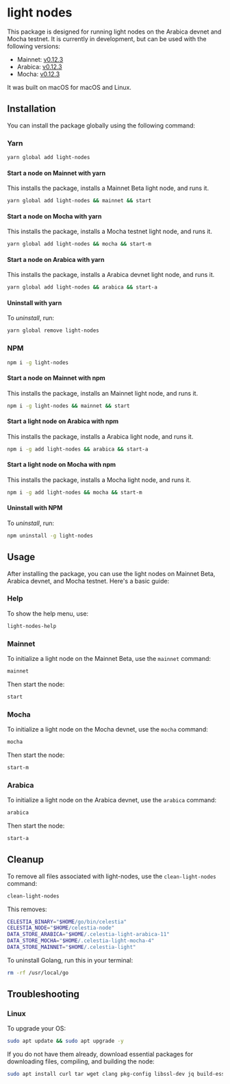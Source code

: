 # light nodes

This package is designed for running light nodes on the Arabica devnet and Mocha testnet. It is currently in development, but can be used with the following versions:

- Mainnet: [v0.12.3](https://github.com/celestiaorg/celestia-node/releases/tag/v0.12.3)
- Arabica: [v0.12.3](https://github.com/celestiaorg/celestia-node/releases/tag/v0.12.3)
- Mocha: [v0.12.3](https://github.com/celestiaorg/celestia-node/releases/tag/v0.12.3)

It was built on macOS for macOS and Linux.

## Installation

You can install the package globally using the following command:

### Yarn

```bash
yarn global add light-nodes
```

#### Start a node on Mainnet with yarn

This installs the package, installs a Mainnet Beta light node, and runs it.

```bash
yarn global add light-nodes && mainnet && start
```

#### Start a node on Mocha with yarn

This installs the package, installs a Mocha testnet light node, and runs it.

```bash
yarn global add light-nodes && mocha && start-m
```

#### Start a node on Arabica with yarn

This installs the package, installs a Arabica devnet light node, and runs it.

```bash
yarn global add light-nodes && arabica && start-a
```

#### Uninstall with yarn

To _uninstall_, run:

```bash
yarn global remove light-nodes
```

### NPM

```bash
npm i -g light-nodes
```

#### Start a node on Mainnet with npm

This installs the package, installs an Mainnet light node, and runs it.

```bash
npm i -g light-nodes && mainnet && start
```

#### Start a light node on Arabica with npm

This installs the package, installs a Arabica light node, and runs it.

```bash
npm i -g add light-nodes && arabica && start-a
```

#### Start a light node on Mocha with npm

This installs the package, installs a Mocha light node, and runs it.

```bash
npm i -g add light-nodes && mocha && start-m
```

#### Uninstall with NPM

To _uninstall_, run:

```bash
npm uninstall -g light-nodes
```

## Usage

After installing the package, you can use the light nodes on Mainnet Beta, Arabica devnet,
and Mocha testnet. Here's a basic guide:

### Help

To show the help menu, use:

```bash
light-nodes-help
```

### Mainnet

To initialize a light node on the Mainnet Beta, use the `mainnet` command:

```bash
mainnet
```

Then start the node:

```bash
start
```

### Mocha

To initialize a light node on the Mocha devnet, use the `mocha` command:

```bash
mocha
```

Then start the node:

```bash
start-m
```

### Arabica

To initialize a light node on the Arabica devnet, use the `arabica` command:

```bash
arabica
```

Then start the node:

```bash
start-a
```

## Cleanup

To remove all files associated with light-nodes, use the `clean-light-nodes` command:

```bash
clean-light-nodes
```

This removes:

```bash
CELESTIA_BINARY="$HOME/go/bin/celestia"
CELESTIA_NODE="$HOME/celestia-node"
DATA_STORE_ARABICA="$HOME/.celestia-light-arabica-11"
DATA_STORE_MOCHA="$HOME/.celestia-light-mocha-4"
DATA_STORE_MAINNET="$HOME/.celestia-light"
```

To uninstall Golang, run this in your terminal:

```bash
rm -rf /usr/local/go
```

<!-- To remove all files associated with light-nodes in a custom base path, use the `clean-light-nodes` command followed by the path:

```bash
clean-light-nodes /path/to/custom/basepath
``` -->
## Troubleshooting

### Linux

To upgrade your OS:

```bash
sudo apt update && sudo apt upgrade -y
```

If you do not have them already, download essential packages for downloading files, compiling, and building the node:

```bash
sudo apt install curl tar wget clang pkg-config libssl-dev jq build-essential git make ncdu -y
```
